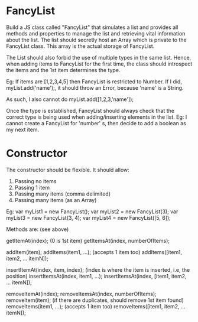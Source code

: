 # FancyList

Build a JS class called "FancyList" that simulates a list and provides all methods and properties to manage the list and retrieving vital information about the list.
The list should secretly host an Array which is private to the FancyList class.
This array is the actual storage of FancyList.

The List should also forbid the use of multiple types in the same list. Hence, when adding items to FancyList for the first time, the class should introspect the items and the 1st item determines the type.

Eg:
If items are [1,2,3,4,5] then FancyList is restricted to Number.
If I did, myList.add('name');, it should throw an Error, because 'name' is a String.

As such, I also cannot do myList.add([1,2,3,'name']);

Once the type is established, FancyList should always check that the correct type is being used when adding/inserting elements in the list.
Eg: I cannot create a FancyList for 'number' s, then decide to add a boolean as my next item.

Constructor
===========
The constructor should be flexible. It should allow:
1) Passing no items
2) Passing 1 item
3) Passing many items (comma delimited)
4) Passing many items (as an Array)

Eg:
var myList1 = new FancyList();
var myList2 = new FancyList(3);
var myList3 = new FancyList(3, 4);
var myList4 = new FancyList([5, 6]);

Methods are:
<constructor> (see above)

getItemAt(index); (0 is 1st item)
getItemsAt(index, numberOfItems);

addItem(item);
addItems(item1, ...); (accepts 1 item too)
addItems([item1, item2, ... itemN]);

insertItemAt(index, item, index); (index is where the item is inserted, i.e, the position)
insertItemsAt(index, item1, ...);
insertItemsAt(index, [item1, item2, ... itemN]);

removeItemAt(index);
removeItemsAt(index, numberOfItems);
removeItem(item); (if there are duplicates, should remove 1st item found)
removeItems(item1, ...); (accepts 1 item too)
removeItems([item1, item2, ... itemN]);








